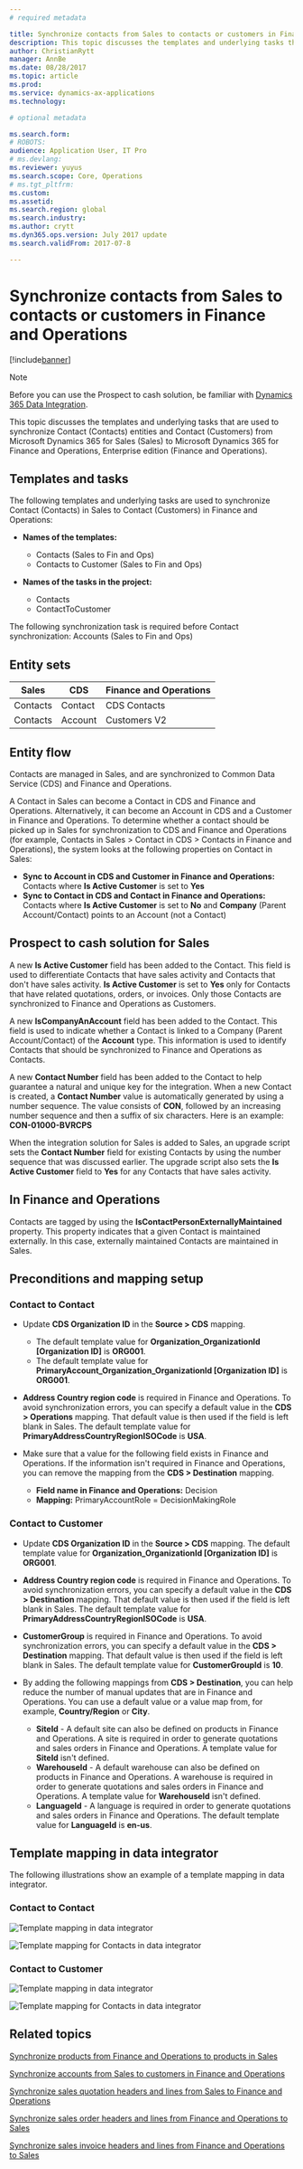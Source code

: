 ```yaml
---
# required metadata

title: Synchronize contacts from Sales to contacts or customers in Finance and Operations
description: This topic discusses the templates and underlying tasks that are used to synchronize Contact (Contacts) and Contact (Customers) from Microsoft Dynamics 365 for Sales to Microsoft Dynamics 365 for Finance and Operations, Enterprise edition.
author: ChristianRytt
manager: AnnBe
ms.date: 08/28/2017
ms.topic: article
ms.prod: 
ms.service: dynamics-ax-applications
ms.technology: 

# optional metadata

ms.search.form: 
# ROBOTS: 
audience: Application User, IT Pro
# ms.devlang: 
ms.reviewer: yuyus
ms.search.scope: Core, Operations
# ms.tgt_pltfrm: 
ms.custom: 
ms.assetid: 
ms.search.region: global
ms.search.industry: 
ms.author: crytt
ms.dyn365.ops.version: July 2017 update 
ms.search.validFrom: 2017-07-8

---
```


# Synchronize contacts from Sales to contacts or customers in Finance and Operations

[!include[banner](../includes/banner.md)]

> [!NOTE]
> Before you can use the Prospect to cash solution, be familiar with [Dynamics 365 Data Integration](/common-data-service/entity-reference/dynamics-365-integration). 

This topic discusses the templates and underlying tasks that are used to synchronize Contact (Contacts) entities and Contact (Customers) from Microsoft Dynamics 365 for Sales (Sales) to Microsoft Dynamics 365 for Finance and Operations, Enterprise edition (Finance and Operations).

## Templates and tasks

The following templates and underlying tasks are used to synchronize Contact (Contacts) in Sales to Contact (Customers) in Finance and Operations:

- **Names of the templates:**

    - Contacts (Sales to Fin and Ops)
    - Contacts to Customer (Sales to Fin and Ops)

- **Names of the tasks in the project:**

    - Contacts
    - ContactToCustomer

The following synchronization task is required before Contact synchronization: Accounts (Sales to Fin and Ops)

## Entity sets

| Sales    | CDS     | Finance and Operations |
|----------|---------|------------------------|
| Contacts | Contact | CDS Contacts           |
| Contacts | Account | Customers V2           |

## Entity flow

Contacts are managed in Sales, and are synchronized to Common Data Service (CDS) and Finance and Operations.

A Contact in Sales can become a Contact in CDS and Finance and Operations. Alternatively, it can become an Account in CDS and a Customer in Finance and Operations. To determine whether a contact should be picked up in Sales for synchronization to CDS and Finance and Operations (for example, Contacts in Sales &gt; Contact in CDS &gt; Contacts in Finance and Operations), the system looks at the following properties on Contact in Sales:

- **Sync to Account in CDS and Customer in Finance and Operations:** Contacts where **Is Active Customer** is set to **Yes**
- **Sync to Contact in CDS and Contact in Finance and Operations:** Contacts where **Is Active Customer** is set to **No** and **Company** (Parent Account/Contact) points to an Account (not a Contact)

## Prospect to cash solution for Sales 

A new **Is Active Customer** field has been added to the Contact. This field is used to differentiate Contacts that have sales activity and Contacts that don't have sales activity. **Is Active Customer** is set to **Yes** only for Contacts that have related quotations, orders, or invoices. Only those Contacts are synchronized to Finance and Operations as Customers.

A new **IsCompanyAnAccount** field has been added to the Contact. This field is used to indicate whether a Contact is linked to a Company (Parent Account/Contact) of the **Account** type. This information is used to identify Contacts that should be synchronized to Finance and Operations as Contacts.

A new **Contact Number** field has been added to the Contact to help guarantee a natural and unique key for the integration. When a new Contact is created, a **Contact Number** value is automatically generated by using a number sequence. The value consists of **CON**, followed by an increasing number sequence and then a suffix of six characters. Here is an example: **CON-01000-BVRCPS**

When the integration solution for Sales is added to Sales, an upgrade script sets the **Contact Number** field for existing Contacts by using the number sequence that was discussed earlier. The upgrade script also sets the **Is Active Customer** field to **Yes** for any Contacts that have sales activity.

## In Finance and Operations 

Contacts are tagged by using the **IsContactPersonExternallyMaintained** property. This property indicates that a given Contact is maintained externally. In this case, externally maintained Contacts are maintained in Sales.

## Preconditions and mapping setup

### Contact to Contact

- Update **CDS Organization ID** in the **Source &gt; CDS** mapping.

    - The default template value for **Organization_OrganizationId [Organization ID]** is **ORG001**.
    - The default template value for **PrimaryAccount_Organization_OrganizationId [Organization ID]** is **ORG001**.

- **Address Country region code** is required in Finance and Operations. To avoid synchronization errors, you can specify a default value in the **CDS &gt; Operations** mapping. That default value is then used if the field is left blank in Sales. The default template value for **PrimaryAddressCountryRegionISOCode** is **USA**.
- Make sure that a value for the following field exists in Finance and Operations. If the information isn't required in Finance and Operations, you can remove the mapping from the **CDS &gt; Destination** mapping.

    - **Field name in Finance and Operations:** Decision
    - **Mapping:** PrimaryAccountRole = DecisionMakingRole

### Contact to Customer

- Update **CDS Organization ID** in the **Source &gt; CDS** mapping. The default template value for **Organization_OrganizationId [Organization ID]** is **ORG001**.
- **Address Country region code** is required in Finance and Operations. To avoid synchronization errors, you can specify a default value in the **CDS &gt; Destination** mapping. That default value is then used if the field is left blank in Sales. The default template value for **PrimaryAddressCountryRegionISOCode** is **USA**.
- **CustomerGroup** is required in Finance and Operations. To avoid synchronization errors, you can specify a default value in the **CDS &gt; Destination** mapping. That default value is then used if the field is left blank in Sales. The default template value for **CustomerGroupId** is **10**.
- By adding the following mappings from **CDS &gt; Destination**, you can help reduce the number of manual updates that are in Finance and Operations. You can use a default value or a value map from, for example, **Country/Region** or **City**.

    - **SiteId** - A default site can also be defined on products in Finance and Operations. A site is required in order to generate quotations and sales orders in Finance and Operations. A template value for **SiteId** isn't defined.
    - **WarehouseId** - A default warehouse can also be defined on products in Finance and Operations. A warehouse is required in order to generate quotations and sales orders in Finance and Operations. A template value for **WarehouseId** isn't defined.
    - **LanguageId** - A language is required in order to generate quotations and sales orders in Finance and Operations. The default template value for **LanguageId** is **en-us**.

## Template mapping in data integrator

The following illustrations show an example of a template mapping in data integrator.

### Contact to Contact

![Template mapping in data integrator](./media/contacts-template-mapping-data-integrator-1.png)

![Template mapping for Contacts in data integrator](./media/contacts-template-mapping-data-integrator-2.png)

### Contact to Customer

![Template mapping in data integrator](./media/contacts-template-mapping-data-integrator-3.png)

![Template mapping for Contacts in data integrator](./media/contacts-template-mapping-data-integrator-4.png)


## Related topics

[Synchronize products from Finance and Operations to products in Sales](products-template-mapping.md)

[Synchronize accounts from Sales to customers in Finance and Operations](accounts-template-mapping.md)

[Synchronize sales quotation headers and lines from Sales to Finance and Operations](sales-quotation-template-mapping.md)

[Synchronize sales order headers and lines from Finance and Operations to Sales](sales-order-template-mapping.md)

[Synchronize sales invoice headers and lines from Finance and Operations to Sales](sales-invoice-template-mapping.md)
